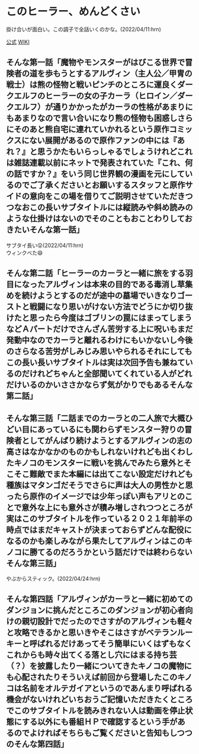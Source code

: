 # このヒーラー、めんどくさい

掛け合いが面白い。この調子で全話いくのかな。(2022/04/11:hrn)  

[公式](https://kono-healer-anime.com/) 
[WIKI](https://ja.wikipedia.org/wiki/%E3%81%93%E3%81%AE%E3%83%92%E3%83%BC%E3%83%A9%E3%83%BC%E3%80%81%E3%82%81%E3%82%93%E3%81%A9%E3%81%8F%E3%81%95%E3%81%84) 

## そんな第一話「魔物やモンスターがはびこる世界で冒険者の道を歩もうとするアルヴィン（主人公／甲冑の戦士）は熊の怪物と戦いピンチのところに運良くダークエルフのヒーラーの女の子カーラ（ヒロイン／ダークエルフ）が通りかかったがカーラの性格があまりにもあまりなので言い合いになり熊の怪物も困惑しさらにそのあと熊自宅に連れていかれるという原作コミックスにない展開があるので原作ファンの中には『あれ？』と思うかたもいらっしゃるでしょうけれどこれは雑誌連載以前にネットで発表されていた『これ、何の話ですか？』をいう同じ世界観の漫画を元にしているのでご了承くださいとお願いするスタッフと原作サイドの意向をこの場を借りてご説明させていただきつつなおこの長いサブタイトルには縦読みや斜め読みのような仕掛けはないのでそのこともおことわりしておきたいそんな第一話」

サブタイ長い:astonished:(2022/04/11:hrn)  
ウィンクべた:smile:  

## そんな第二話「ヒーラーのカーラと一緒に旅をする羽目になったアルヴィンは本来の目的である毒消し草集めを続けようとするのだが途中の墓場でいきなりゴーストと戦闘になり思いがけない方法でどうにか切り抜けたと思ったら今度はゴブリンの罠にはまってしまうなどＡパートだけでさんざん苦労する上に呪いもまだ発動中なのでカーラと離れるわけにもいかないし今後のさらなる苦労がしみじみ思いやられるそれにしてもこの長い長いサブタイトルは実は次回予告も兼ねているのだけれどちゃんと全部聞いてくれている人がどれだけいるのかいささかならず気がかりでもあるそんな第二話」

## そんな第三話「二話までのカーラとの二人旅で大概ひどい目にあっているにも関わらずモンスター狩りの冒険者としてがんばり続けようとするアルヴィンの志の高さはなかなかのものかもしれないけれども出くわしたキノコのモンスターに戦いを挑んでみたら意外とそこそこ難敵でまた本編には出てこない設定だけれども種族はマタンゴだそうでさらに声は大人の男性かと思ったら原作のイメージでは少年っぽい声もアリとのことで意外な上にも意外さが積み増しされつつところが実はこのサブタイトルを作っている２０２１年前半の時点ではまだキャストが決まっておらずどんな配役になるのかも楽しみながら果たしてアルヴィンはこのキノコに勝てるのだろうかという話だけでは終わらないそんな第三話」

やぶからスティック。(2022/04/24:hrn)

## そんな第四話「アルヴィンがカーラと一緒に初めてのダンジョンに挑んだところこのダンジョンが初心者向けの親切設計でだったのでさすがのアルヴィンも軽々と攻略できるかと思いきやそこはさすがベテランルーキーと呼ばれるだけあってそう簡単にいくはずもなくこれからも時々出てくる落とし穴にはまる持ち芸（？）を披露したり一緒についてきたキノコの魔物にも心配されたりそういえば前回から登場したこのキノコは名前をオルテガイアというのであんまり呼ばれる機会がないけれどいちおうご記憶いただきたくところでこのサブタイトルを読みきれない人は動画を停止状態にする以外にも番組ＨＰで確認するという手があるのでよければそちらもご覧くださいと告知もしつつのそんな第四話」
